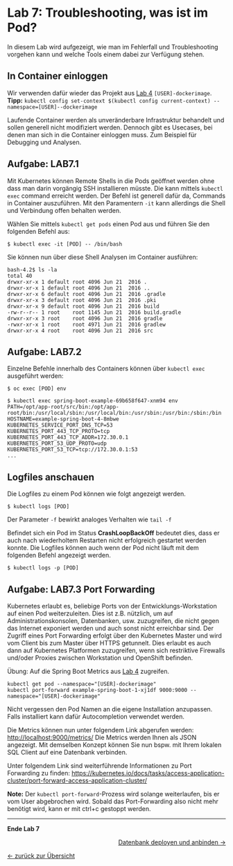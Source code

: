 # Lab 7: Troubleshooting, was ist im Pod?

In diesem Lab wird aufgezeigt, wie man im Fehlerfall und Troubleshooting vorgehen kann und welche Tools einem dabei zur Verfügung stehen.

## In Container einloggen

Wir verwenden dafür wieder das Projekt aus [Lab 4](04_deploy_dockerimage.md) `[USER]-dockerimage`. **Tipp:** `kubectl config set-context $(kubectl config current-context) --namespace=[USER]--dockerimage`

Laufende Container werden als unveränderbare Infrastruktur behandelt und sollen generell nicht modifiziert werden. Dennoch gibt es Usecases, bei denen man sich in die Container einloggen muss. Zum Beispiel für Debugging und Analysen.

## Aufgabe: LAB7.1

Mit Kubernetes können Remote Shells in die Pods geöffnet werden ohne dass man darin vorgängig SSH installieren müsste. Die kann mittels `kubectl exec` command erreicht werden. Der Befehl ist generell dafür da, Commands in Container auszuführen. Mit den Paramentern `-it` kann allerdings die Shell und Verbindung offen behalten werden.

Wählen Sie mittels `kubectl get pods` einen Pod aus und führen Sie den folgenden Befehl aus:
```
$ kubectl exec -it [POD] -- /bin/bash
```

Sie können nun über diese Shell Analysen im Container ausführen:

```
bash-4.2$ ls -la
total 40
drwxr-xr-x 1 default root 4096 Jun 21  2016 .
drwxr-xr-x 1 default root 4096 Jun 21  2016 ..
drwxr-xr-x 6 default root 4096 Jun 21  2016 .gradle
drwxr-xr-x 3 default root 4096 Jun 21  2016 .pki
drwxr-xr-x 9 default root 4096 Jun 21  2016 build
-rw-r--r-- 1 root    root 1145 Jun 21  2016 build.gradle
drwxr-xr-x 3 root    root 4096 Jun 21  2016 gradle
-rwxr-xr-x 1 root    root 4971 Jun 21  2016 gradlew
drwxr-xr-x 4 root    root 4096 Jun 21  2016 src
```

## Aufgabe: LAB7.2

Einzelne Befehle innerhalb des Containers können über `kubectl exec` ausgeführt werden:

```
$ oc exec [POD] env
```


```
$ kubectl exec spring-boot-example-69b658f647-xnm94 env
PATH=/opt/app-root/src/bin:/opt/app-root/bin:/usr/local/sbin:/usr/local/bin:/usr/sbin:/usr/bin:/sbin:/bin
HOSTNAME=example-spring-boot-4-8mbwe
KUBERNETES_SERVICE_PORT_DNS_TCP=53
KUBERNETES_PORT_443_TCP_PROTO=tcp
KUBERNETES_PORT_443_TCP_ADDR=172.30.0.1
KUBERNETES_PORT_53_UDP_PROTO=udp
KUBERNETES_PORT_53_TCP=tcp://172.30.0.1:53
...
```

## Logfiles anschauen

Die Logfiles zu einem Pod können wie folgt angezeigt werden.

```
$ kubectl logs [POD]
```
Der Parameter `-f` bewirkt analoges Verhalten wie `tail -f`

Befindet sich ein Pod im Status **CrashLoopBackOff** bedeutet dies, dass er auch nach wiederholtem Restarten nicht erfolgreich gestartet werden konnte. Die Logfiles können auch wenn der Pod nicht läuft mit dem folgenden Befehl angezeigt werden.

 ```
$ kubectl logs -p [POD]
```


## Aufgabe: LAB7.3 Port Forwarding

Kubernetes erlaubt es, beliebige Ports von der Entwicklungs-Workstation auf einen Pod weiterzuleiten. Dies ist z.B. nützlich, um auf Administrationskonsolen, Datenbanken, usw. zuzugreifen, die nicht gegen das Internet exponiert werden und auch sonst nicht erreichbar sind. Der Zugriff eines Port Forwarding erfolgt über den Kubernetes Master und wird vom Client bis zum Master über HTTPS getunnelt. Dies erlaubt es auch dann auf Kubernetes Platformen zuzugreifen, wenn sich restriktive Firewalls und/oder Proxies zwischen Workstation und OpenShift befinden.

Übung: Auf die Spring Boot Metrics aus [Lab 4](04_deploy_dockerimage.md) zugreifen.

```
kubectl get pod --namespace="[USER]-dockerimage"
kubectl port-forward example-spring-boot-1-xj1df 9000:9000 --namespace="[USER]-dockerimage"
```

Nicht vergessen den Pod Namen an die eigene Installation anzupassen. Falls installiert kann dafür Autocompletion verwendet werden.

Die Metrics können nun unter folgendem Link abgerufen werden: [http://localhost:9000/metrics/](http://localhost:9000/metrics/) Die Metrics werden Ihnen als JSON angezeigt. Mit demselben Konzept können Sie nun bspw. mit Ihrem lokalen SQL Client auf eine Datenbank verbinden.

Unter folgendem Link sind weiterführende Informationen zu Port Forwarding zu finden: https://kubernetes.io/docs/tasks/access-application-cluster/port-forward-access-application-cluster/

**Note:** Der `kubectl port-forward`-Prozess wird solange weiterlaufen, bis er vom User abgebrochen wird. Sobald das Port-Forwarding also nicht mehr benötigt wird, kann er mit ctrl+c gestoppt werden.

---

**Ende Lab 7**

<p width="100px" align="right"><a href="08_database.md">Datenbank deployen und anbinden →</a></p>

[← zurück zur Übersicht](../README.md)
